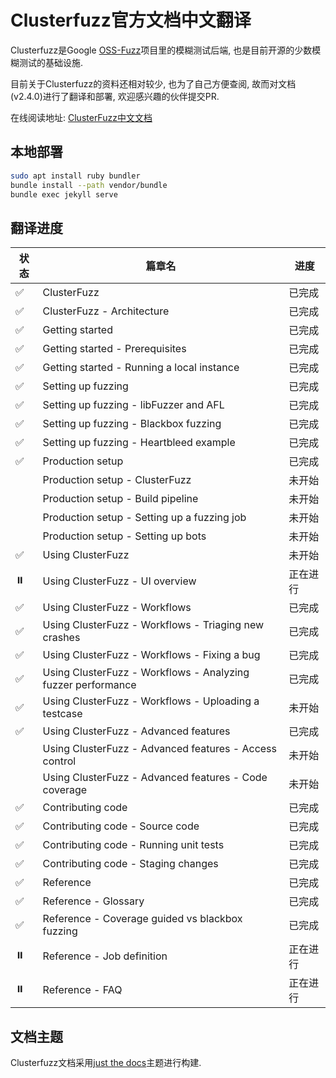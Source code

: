 # Clusterfuzz官方文档中文翻译

Clusterfuzz是Google [OSS-Fuzz](https://github.com/google/oss-fuzz)项目里的模糊测试后端, 也是目前开源的少数模糊测试的基础设施. 

目前关于Clusterfuzz的资料还相对较少, 也为了自己方便查阅, 故而对文档(v2.4.0)进行了翻译和部署, 欢迎感兴趣的伙伴提交PR. 

在线阅读地址: [ClusterFuzz中文文档](https://vancir.github.io/clusterfuzz-document-cn/)

## 本地部署

```bash
sudo apt install ruby bundler
bundle install --path vendor/bundle
bundle exec jekyll serve
```

## 翻译进度

| 状态 | 篇章名                                                       | 进度     |
| ---- | ------------------------------------------------------------ | -------- |
| ✅    | ClusterFuzz                                                  | 已完成   |
| ✅    | ClusterFuzz - Architecture                                   | 已完成   |
| ✅    | Getting started                                              | 已完成   |
| ✅    | Getting started - Prerequisites                              | 已完成   |
| ✅    | Getting started - Running a local instance                   | 已完成   |
| ✅    | Setting up fuzzing                                           | 已完成   |
| ✅    | Setting up fuzzing - libFuzzer and AFL                       | 已完成 |
| ✅    | Setting up fuzzing - Blackbox fuzzing                        | 已完成   |
| ✅    | Setting up fuzzing - Heartbleed example                      | 已完成   |
| ✅    | Production setup                                             | 已完成   |
|      | Production setup - ClusterFuzz                               | 未开始   |
|      | Production setup - Build pipeline                            | 未开始   |
|      | Production setup - Setting up a fuzzing job                  | 未开始   |
|      | Production setup - Setting up bots                           | 未开始   |
| ✅    | Using ClusterFuzz                                            | 未开始   |
| ⏸️    | Using ClusterFuzz - UI overview                              | 正在进行 |
| ✅    | Using ClusterFuzz - Workflows                                | 已完成   |
| ✅    | Using ClusterFuzz - Workflows - Triaging new crashes         | 已完成   |
| ✅     | Using ClusterFuzz - Workflows - Fixing a bug                 | 已完成   |
| ✅     | Using ClusterFuzz - Workflows - Analyzing fuzzer performance | 已完成   |
| ✅     | Using ClusterFuzz - Workflows - Uploading a testcase         | 未开始   |
| ✅    | Using ClusterFuzz -  Advanced features                       | 已完成   |
|      | Using ClusterFuzz -  Advanced features - Access control      | 未开始   |
|      | Using ClusterFuzz -  Advanced features - Code coverage       | 未开始   |
| ✅    | Contributing code                                            | 已完成   |
| ✅    | Contributing code - Source code                              | 已完成   |
| ✅    | Contributing code - Running unit tests                       | 已完成   |
| ✅    | Contributing code - Staging changes                          | 已完成   |
| ✅    | Reference                                                    | 已完成   |
| ✅    | Reference - Glossary                                         | 已完成   |
| ✅    | Reference - Coverage guided vs blackbox fuzzing              | 已完成   |
| ⏸️    | Reference - Job definition                                   | 正在进行 |
| ⏸️    | Reference - FAQ                                              | 正在进行 |

## 文档主题

Clusterfuzz文档采用[just the docs](https://pmarsceill.github.io/just-the-docs/)主题进行构建.